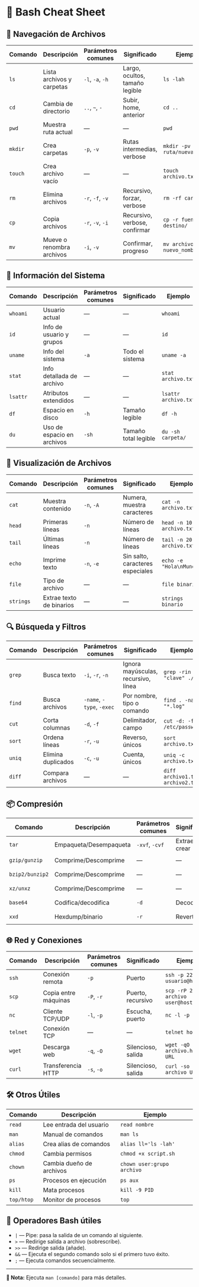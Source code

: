 # 📜 Bash Cheat Sheet

## 📁 Navegación de Archivos

| Comando | Descripción | Parámetros comunes | Significado | Ejemplo |
|--------|-------------|--------------------|-------------|---------|
| `ls` | Lista archivos y carpetas | `-l`, `-a`, `-h` | Largo, ocultos, tamaño legible | `ls -lah` |
| `cd` | Cambia de directorio | `..`, `~`, `-` | Subir, home, anterior | `cd ..` |
| `pwd` | Muestra ruta actual | — | — | `pwd` |
| `mkdir` | Crea carpetas | `-p`, `-v` | Rutas intermedias, verbose | `mkdir -pv ruta/nueva` |
| `touch` | Crea archivo vacío | — | — | `touch archivo.txt` |
| `rm` | Elimina archivos | `-r`, `-f`, `-v` | Recursivo, forzar, verbose | `rm -rf carpeta/` |
| `cp` | Copia archivos | `-r`, `-v`, `-i` | Recursivo, verbose, confirmar | `cp -r fuente/ destino/` |
| `mv` | Mueve o renombra archivos | `-i`, `-v` | Confirmar, progreso | `mv archivo.txt nuevo_nombre.txt` |

## 📂 Información del Sistema

| Comando | Descripción | Parámetros comunes | Significado | Ejemplo |
|--------|-------------|--------------------|-------------|---------|
| `whoami` | Usuario actual | — | — | `whoami` |
| `id` | Info de usuario y grupos | — | — | `id` |
| `uname` | Info del sistema | `-a` | Todo el sistema | `uname -a` |
| `stat` | Info detallada de archivo | — | — | `stat archivo.txt` |
| `lsattr` | Atributos extendidos | — | — | `lsattr archivo.txt` |
| `df` | Espacio en disco | `-h` | Tamaño legible | `df -h` |
| `du` | Uso de espacio en archivos | `-sh` | Tamaño total legible | `du -sh carpeta/` |

## 📑 Visualización de Archivos

| Comando | Descripción | Parámetros comunes | Significado | Ejemplo |
|--------|-------------|--------------------|-------------|---------|
| `cat` | Muestra contenido | `-n`, `-A` | Numera, muestra caracteres | `cat -n archivo.txt` |
| `head` | Primeras líneas | `-n` | Número de líneas | `head -n 10 archivo.txt` |
| `tail` | Últimas líneas | `-n` | Número de líneas | `tail -n 20 archivo.txt` |
| `echo` | Imprime texto | `-n`, `-e` | Sin salto, caracteres especiales | `echo -e "Hola\nMundo"` |
| `file` | Tipo de archivo | — | — | `file binario` |
| `strings` | Extrae texto de binarios | — | — | `strings binario` |

## 🔍 Búsqueda y Filtros

| Comando | Descripción | Parámetros comunes | Significado | Ejemplo |
|--------|-------------|--------------------|-------------|---------|
| `grep` | Busca texto | `-i`, `-r`, `-n` | Ignora mayúsculas, recursivo, línea | `grep -rin "clave" ./` |
| `find` | Busca archivos | `-name`, `-type`, `-exec` | Por nombre, tipo o comando | `find . -name "*.log"` |
| `cut` | Corta columnas | `-d`, `-f` | Delimitador, campo | `cut -d: -f1 /etc/passwd` |
| `sort` | Ordena líneas | `-r`, `-u` | Reverso, únicos | `sort archivo.txt` |
| `uniq` | Elimina duplicados | `-c`, `-u` | Cuenta, únicos | `uniq -c archivo.txt` |
| `diff` | Compara archivos | — | — | `diff archivo1.txt archivo2.txt` |

## 📦 Compresión

| Comando | Descripción | Parámetros comunes | Significado | Ejemplo |
|--------|-------------|--------------------|-------------|---------|
| `tar` | Empaqueta/Desempaqueta | `-xvf`, `-cvf` | Extraer, crear | `tar -xvf archivo.tar` |
| `gzip/gunzip` | Comprime/Descomprime | — | — | `gzip archivo.txt` |
| `bzip2/bunzip2` | Comprime/Descomprime | — | — | `bunzip2 archivo.bz2` |
| `xz/unxz` | Comprime/Descomprime | — | — | `xz archivo.txt` |
| `base64` | Codifica/decodifica | `-d` | Decodificar | `base64 -d archivo.b64` |
| `xxd` | Hexdump/binario | `-r` | Revertir | `xxd -r hex.txt` |

## 🌐 Red y Conexiones

| Comando | Descripción | Parámetros comunes | Significado | Ejemplo |
|--------|-------------|--------------------|-------------|---------|
| `ssh` | Conexión remota | `-p` | Puerto | `ssh -p 2222 usuario@host` |
| `scp` | Copia entre máquinas | `-P`, `-r` | Puerto, recursivo | `scp -rP 22 archivo user@host:/ruta` |
| `nc` | Cliente TCP/UDP | `-l`, `-p` | Escucha, puerto | `nc -l -p 1234` |
| `telnet` | Conexión TCP | — | — | `telnet host 80` |
| `wget` | Descarga web | `-q`, `-O` | Silencioso, salida | `wget -qO archivo.html URL` |
| `curl` | Transferencia HTTP | `-s`, `-o` | Silencioso, salida | `curl -so archivo URL` |

## 🛠 Otros Útiles

| Comando | Descripción | Ejemplo |
|--------|-------------|---------|
| `read` | Lee entrada del usuario | `read nombre` |
| `man` | Manual de comandos | `man ls` |
| `alias` | Crea alias de comandos | `alias ll='ls -lah'` |
| `chmod` | Cambia permisos | `chmod +x script.sh` |
| `chown` | Cambia dueño de archivos | `chown user:grupo archivo` |
| `ps` | Procesos en ejecución | `ps aux` |
| `kill` | Mata procesos | `kill -9 PID` |
| `top/htop` | Monitor de procesos | `top` |

## 🔗 Operadores Bash útiles

- `|` — Pipe: pasa la salida de un comando al siguiente.
- `>` — Redirige salida a archivo (sobrescribe).
- `>>` — Redirige salida (añade).
- `&&` — Ejecuta el segundo comando solo si el primero tuvo éxito.
- `;` — Ejecuta comandos secuencialmente.

---

**📌 Nota:** Ejecuta `man [comando]` para más detalles.

